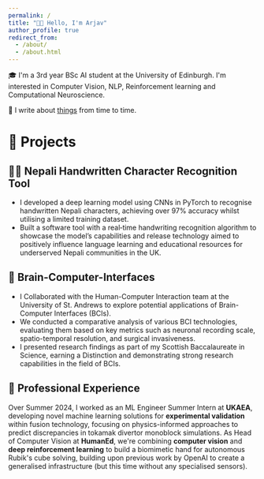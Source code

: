 ```yaml
---
permalink: /
title: "👋🏼 Hello, I'm Arjav"
author_profile: true
redirect_from:
  - /about/
  - /about.html
---
```


🎓 I'm a 3rd year BSc AI student at the University of Edinburgh. I'm interested in Computer Vision, NLP, Reinforcement learning and Computational Neuroscience.

📝 I write about [things](https://arjavpoudel.github.io/year-archive/) from time to time.

# 🤖 Projects

## ✍🏼 Nepali Handwritten Character Recognition Tool

- I developed a deep learning model using CNNs in PyTorch to recognise handwritten Nepali characters, achieving over 97% accuracy whilst utilising a limited training dataset.
- Built a software tool with a real‑time handwriting recognition algorithm to showcase the model’s capabilities and release technology aimed to positively influence language learning and educational resources for underserved Nepali communities in the UK.

## 🧠 Brain‑Computer-Interfaces

- I Collaborated with the Human-Computer Interaction team at the University of St. Andrews to explore potential applications of Brain-Computer Interfaces (BCIs).
- We conducted a comparative analysis of various BCI technologies, evaluating them based on key metrics such as neuronal recording scale, spatio-temporal resolution, and surgical invasiveness.
- I presented research findings as part of my Scottish Baccalaureate in Science, earning a Distinction and demonstrating strong research capabilities in the field of BCIs.

## 🧐 Professional Experience

Over Summer 2024, I worked as an ML Engineer Summer Intern at **UKAEA**, developing novel machine learning solutions for **experimental validation** within fusion technology, focusing on physics-informed approaches to predict discrepancies in tokamak divertor monoblock simulations. As Head of Computer Vision at **HumanEd**, we're combining **computer vision** and **deep reinforcement learning** to build a biomimetic hand for autonomous Rubik's cube solving, building upon previous work by OpenAI to create a generalised infrastructure (but this time without any specialised sensors).
